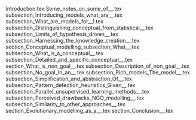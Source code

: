Introduction.tex
Some_notes_on_some_of__.tex
subsection_Introducing_models_what_are__.tex
subsection_What_are_models_for__1.tex
subsection_Distinguishing_conceptual_from_statistical__.tex
subsection_Limits_of_hypothesis_driven__.tex
subsection_Harnessing_the_knowledge_creation__.tex
section_Conceptual_modelling_subsection_What__.tex
subsection_What_is_a_conceptual__.tex
subsection_Detailed_and_specific_conceptual__.tex
section_What_is_non_goal__.tex
subsection_Description_of_non_goal__.tex
subsection_No_goal_In_an__.tex
subsection_Rich_models_The_model__.tex
subsection_Simplification_and_abstraction_Of__.tex
subsection_Pattern_detection_heuristics_Given__.tex
subsection_Parallel_unsupervised_learning_methods__.tex
subsection_Perceived_drawbacks_NGO_modelling__.tex
subsection_Similarity_to_other_approaches__.tex
section_Evolutionary_modelling_as_a__.tex
section_Conclusion__.tex
